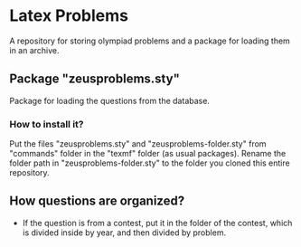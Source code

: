 # Latex Problems
A repository for storing olympiad problems and a package for loading them in an archive.

## Package "zeusproblems.sty"
Package for loading the questions from the database.

### How to install it?
Put the files "zeusproblems.sty" and "zeusproblems-folder.sty" from "commands" folder in the "texmf" folder (as usual packages). Rename the folder path in "zeusproblems-folder.sty" to the folder you cloned this entire repository.

## How questions are organized?
- If the question is from a contest, put it in the folder of the contest, which is divided inside by year, and then divided by problem. 
